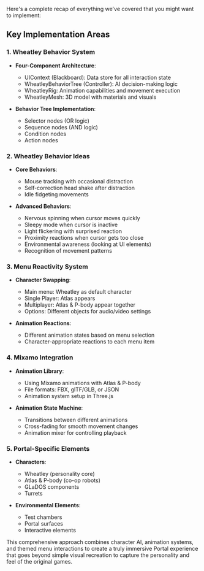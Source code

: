Here's a complete recap of everything we've covered that you might want to implement:

## Key Implementation Areas

### 1. Wheatley Behavior System
- **Four-Component Architecture**:
  - UIContext (Blackboard): Data store for all interaction state
  - WheatleyBehaviorTree (Controller): AI decision-making logic
  - WheatleyRig: Animation capabilities and movement execution
  - WheatleyMesh: 3D model with materials and visuals

- **Behavior Tree Implementation**:
  - Selector nodes (OR logic)
  - Sequence nodes (AND logic)
  - Condition nodes
  - Action nodes

### 2. Wheatley Behavior Ideas
- **Core Behaviors**:
  - Mouse tracking with occasional distraction
  - Self-correction head shake after distraction
  - Idle fidgeting movements

- **Advanced Behaviors**:
  - Nervous spinning when cursor moves quickly
  - Sleepy mode when cursor is inactive
  - Light flickering with surprised reaction
  - Proximity reactions when cursor gets too close
  - Environmental awareness (looking at UI elements)
  - Recognition of movement patterns

### 3. Menu Reactivity System
- **Character Swapping**:
  - Main menu: Wheatley as default character
  - Single Player: Atlas appears
  - Multiplayer: Atlas & P-body appear together
  - Options: Different objects for audio/video settings

- **Animation Reactions**:
  - Different animation states based on menu selection
  - Character-appropriate reactions to each menu item

### 4. Mixamo Integration
- **Animation Library**:
  - Using Mixamo animations with Atlas & P-body
  - File formats: FBX, glTF/GLB, or JSON
  - Animation system setup in Three.js

- **Animation State Machine**:
  - Transitions between different animations
  - Cross-fading for smooth movement changes
  - Animation mixer for controlling playback

### 5. Portal-Specific Elements
- **Characters**:
  - Wheatley (personality core)
  - Atlas & P-body (co-op robots)
  - GLaDOS components
  - Turrets

- **Environmental Elements**:
  - Test chambers
  - Portal surfaces
  - Interactive elements

This comprehensive approach combines character AI, animation systems, and themed menu interactions to create a truly immersive Portal experience that goes beyond simple visual recreation to capture the personality and feel of the original games.​​​​​​​​​​​​​​​​